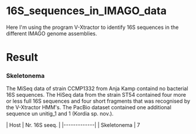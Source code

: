 # 16S_sequences_in_IMAGO_data
Here I'm using the program V-Xtractor to identify 16S sequences in the different IMAGO genome assemblies.

# Result

### Skeletonema
The MiSeq data of strain CCMP1332 from Anja Kamp containd no bacterial 16S sequences. The HiSeq data from the strain ST54 contained four more or less full 16S sequences and four short fragments that was recognised by the V-Xtractor HMM's. The PacBio dataset contained one additional sequence un unitig_1 and 1 (Kordia sp. nov.).

| Host | Nr. 16S seeq. |
|-------------|
| Skeletonema | 7


